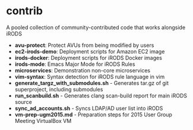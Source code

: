 contrib
=======

A pooled collection of community-contributed code that works alongside iRODS

* **avu-protect**: Protect AVUs from being modified by users
* **ec2-irods-demo**: Deployment scripts for Amazon EC2 image
* **irods-docker**: Deployment scripts for iRODS Docker images
* **irods-mode**: Emacs Major Mode for iRODS Rules
* **microservices**: Demonstration non-core microservices
* **vim-syntax**: Syntax detection for iRODS rule language in vim
* **generate_targz_with_submodules.sh** - Generates tar.gz of git superproject, including submodules
* **run_scanbuild.sh** - Generates clang scan-build report for main iRODS source
* **sync_ad_accounts.sh** - Syncs LDAP/AD user list into iRODS
* **vm-prep-ugm2015.md** - Preparation steps for 2015 User Group Meeting VirtualBox VM
